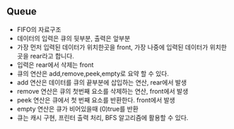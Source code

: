 ## Queue

- FIFO의 자료구조
- 데이터의 입력은 큐의 뒷부분, 출력은 앞부분
- 가장 먼저 입력된 데이터가 위치한곳을 front, 가장 나중에 입력된 데이터가 위치한 곳을 rear라고 합니다.
- 입력은 rear에서 삭제는 front
- 큐의 연산은 add,remove,peek,empty로 요약 할 수 있다.
- add 연산은 데이터를 큐의 끝부분에 삽입하는 연산, rear에서 발생
- remove 연산은 큐의 첫번째 요소를 삭제하는 연산, front에서 발생
- peek 연산은 큐에서 첫 번째 요소를 반환한다. front에서 발생
- empty 연산은 큐가 비어있을때 (0)true를 반환
- 큐는 캐시 구현, 프린터 출력 처리, BFS 알고리즘에 활용할 수 있다.
